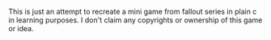 This is just an attempt to recreate a mini game from fallout series in plain c in learning purposes. I don't claim any copyrights or ownership of this game or idea.